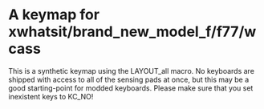 # A  keymap for xwhatsit/brand_new_model_f/f77/wcass

This is a synthetic keymap using the LAYOUT_all macro. No keyboards are shipped with access to all of the sensing pads at once, but this may be a good starting-point for modded keyboards.
Please make sure that you set inexistent keys to KC_NO!
